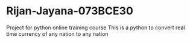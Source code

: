 # Rijan-Jayana-073BCE30
Project for python online training course
This is a python to convert real time currency of any nation to any nation
